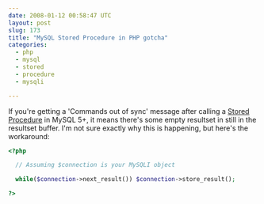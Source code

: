 ```yaml
---
date: 2008-01-12 00:58:47 UTC
layout: post
slug: 173
title: "MySQL Stored Procedure in PHP gotcha"
categories:
  - php
  - mysql
  - stored
  - procedure
  - mysqli

---
```

<p>If you're getting a 'Commands out of sync' message after calling a <a href="http://dev.mysql.com/doc/refman/5.0/en/stored-procedures.html">Stored Procedure</a> in MySQL 5+, it means there's some empty resultset in still in the resultset buffer. I'm not sure exactly why this is happening, but here's the workaround:</p>

```php
<?php

  // Assuming $connection is your MySQLI object

  while($connection->next_result()) $connection->store_result();

?>
```


